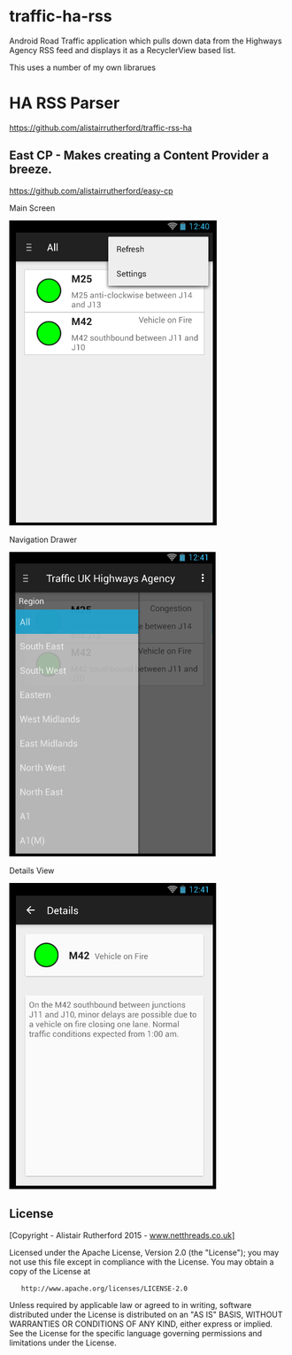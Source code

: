 # traffic-ha-rss
Android Road Traffic application which pulls down data from the Highways Agency  RSS feed and displays it as a RecyclerView based list.

This uses a number of my own librarues

HA RSS Parser
=============
https://github.com/alistairrutherford/traffic-rss-ha

East CP - Makes creating a Content Provider a breeze.
-----------------------------------------------------
https://github.com/alistairrutherford/easy-cp

Main Screen

![Demo](https://github.com/alistairrutherford/images/raw/master/traffic-ha-rss-1.png) 

Navigation Drawer 

![Demo](https://github.com/alistairrutherford/images/raw/master/traffic-ha-rss-2.png) 

Details View

![Demo](https://github.com/alistairrutherford/images/raw/master/traffic-ha-rss-3.png) 



License
--------
[Copyright - Alistair Rutherford 2015 - www.netthreads.co.uk]

Licensed under the Apache License, Version 2.0 (the "License");
   you may not use this file except in compliance with the License.
   You may obtain a copy of the License at

       http://www.apache.org/licenses/LICENSE-2.0

   Unless required by applicable law or agreed to in writing, software
   distributed under the License is distributed on an "AS IS" BASIS,
   WITHOUT WARRANTIES OR CONDITIONS OF ANY KIND, either express or implied.
   See the License for the specific language governing permissions and
   limitations under the License.
